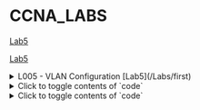 # CCNA_LABS

[Lab5](/Labs/first)

[Lab5](./Labs/first)



<details>
<summary>L005 - VLAN Configuration [Lab5](/Labs/first)</summary>
[Lab5](/Labs/first)
</details>

<details>
<summary>Click to toggle contents of `code`</summary>
[Lab5](/Labs/first)
</details>

<details>
<summary>Click to toggle contents of `code`</summary>
[Lab5](/Labs/first)
</details>
